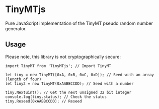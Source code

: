 # TinyMTjs

Pure JavaScript implementation of the TinyMT pseudo random number generator.

## Usage

Please note, this library is not cryptographically secure:

```
import TinyMT from 'TinyMTjs'; // Import TinyMT

let tiny = new TinyMT([0xA, 0xB, 0xC, 0xD]); // Seed with an array (length of four)
let tiny2 = new TinyMT(0xAABBCCDD); // Seed with a number

tiny.Nextuint(); // Get the next unsigned 32 bit integer
console.log(tiny.status); // Check the status
tiny.Reseed(0xAABBCCDD); // Reseed
```
